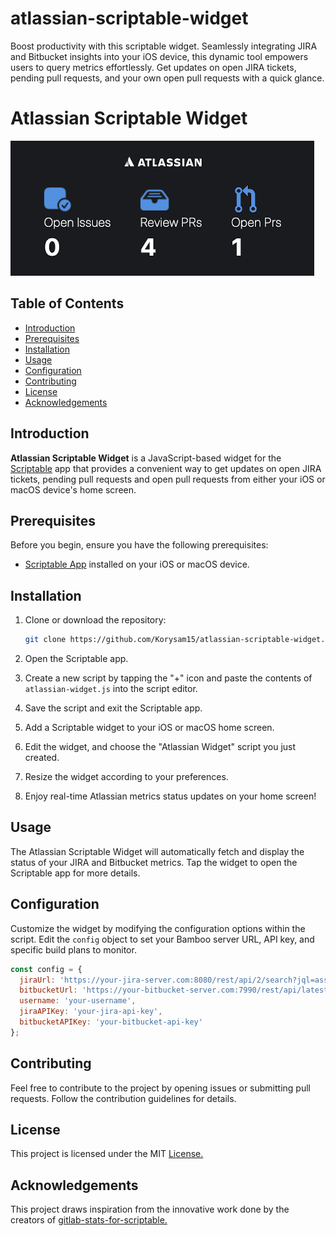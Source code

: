 # atlassian-scriptable-widget
Boost productivity with this scriptable widget. Seamlessly integrating JIRA and Bitbucket insights into your iOS device, this dynamic tool empowers users to query metrics effortlessly. Get updates on open JIRA tickets, pending pull requests, and your own open pull requests with a quick glance.


# Atlassian Scriptable Widget

![Atlassian Widget Preview](https://github.com/Korysam15/atlassian-scriptable-widget/blob/main/docs/img/widget.png)

## Table of Contents
- [Introduction](#introduction)
- [Prerequisites](#prerequisites)
- [Installation](#installation)
- [Usage](#usage)
- [Configuration](#configuration)
- [Contributing](#contributing)
- [License](#license)
- [Acknowledgements](#acknowledgements)

## Introduction

**Atlassian Scriptable Widget** is a JavaScript-based widget for the [Scriptable](https://scriptable.app/) app that provides a convenient way to get updates on open JIRA tickets, pending pull requests and open pull requests from either your iOS or macOS device's home screen.

## Prerequisites

Before you begin, ensure you have the following prerequisites:

- [Scriptable App](https://scriptable.app/) installed on your iOS or macOS device.

## Installation

1. Clone or download the repository:

    ```bash
    git clone https://github.com/Korysam15/atlassian-scriptable-widget.git
    ```

2. Open the Scriptable app.

3. Create a new script by tapping the "+" icon and paste the contents of `atlassian-widget.js` into the script editor.

4. Save the script and exit the Scriptable app.

5. Add a Scriptable widget to your iOS or macOS home screen.

6. Edit the widget, and choose the "Atlassian Widget" script you just created.

7. Resize the widget according to your preferences.

8. Enjoy real-time Atlassian metrics status updates on your home screen!

## Usage

The Atlassian Scriptable Widget will automatically fetch and display the status of your JIRA and Bitbucket metrics. Tap the widget to open the Scriptable app for more details.

## Configuration

Customize the widget by modifying the configuration options within the script. Edit the `config` object to set your Bamboo server URL, API key, and specific build plans to monitor.

```javascript
const config = {
  jiraUrl: 'https://your-jira-server.com:8080/rest/api/2/search?jql=assignee=',
  bitbucketUrl: 'https://your-bitbucket-server.com:7990/rest/api/latest',
  username: 'your-username',
  jiraAPIKey: 'your-jira-api-key',
  bitbucketAPIKey: 'your-bitbucket-api-key'
};
```

## Contributing
Feel free to contribute to the project by opening issues or submitting pull requests. Follow the contribution guidelines for details.

## License
This project is licensed under the MIT [License.](https://github.com/Korysam15/atlassian-scriptable-widget/blob/main/LICENSE)

## Acknowledgements
This project draws inspiration from the innovative work done by the creators of [gitlab-stats-for-scriptable.](https://github.com/p0fi/gitlab-stats-for-scribtable/tree/main)